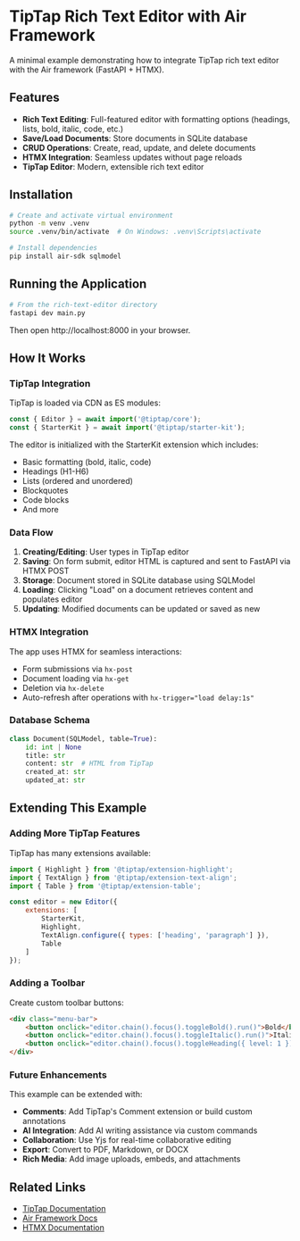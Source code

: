 # TipTap Rich Text Editor with Air Framework

A minimal example demonstrating how to integrate TipTap rich text editor with the Air framework (FastAPI + HTMX).

## Features

- **Rich Text Editing**: Full-featured editor with formatting options (headings, lists, bold, italic, code, etc.)
- **Save/Load Documents**: Store documents in SQLite database
- **CRUD Operations**: Create, read, update, and delete documents
- **HTMX Integration**: Seamless updates without page reloads
- **TipTap Editor**: Modern, extensible rich text editor

## Installation

```bash
# Create and activate virtual environment
python -m venv .venv
source .venv/bin/activate  # On Windows: .venv\Scripts\activate

# Install dependencies
pip install air-sdk sqlmodel
```

## Running the Application

```bash
# From the rich-text-editor directory
fastapi dev main.py
```

Then open http://localhost:8000 in your browser.

## How It Works

### TipTap Integration

TipTap is loaded via CDN as ES modules:

```javascript
const { Editor } = await import('@tiptap/core');
const { StarterKit } = await import('@tiptap/starter-kit');
```

The editor is initialized with the StarterKit extension which includes:
- Basic formatting (bold, italic, code)
- Headings (H1-H6)
- Lists (ordered and unordered)
- Blockquotes
- Code blocks
- And more

### Data Flow

1. **Creating/Editing**: User types in TipTap editor
2. **Saving**: On form submit, editor HTML is captured and sent to FastAPI via HTMX POST
3. **Storage**: Document stored in SQLite database using SQLModel
4. **Loading**: Clicking "Load" on a document retrieves content and populates editor
5. **Updating**: Modified documents can be updated or saved as new

### HTMX Integration

The app uses HTMX for seamless interactions:
- Form submissions via `hx-post`
- Document loading via `hx-get`
- Deletion via `hx-delete`
- Auto-refresh after operations with `hx-trigger="load delay:1s"`

### Database Schema

```python
class Document(SQLModel, table=True):
    id: int | None
    title: str
    content: str  # HTML from TipTap
    created_at: str
    updated_at: str
```

## Extending This Example

### Adding More TipTap Features

TipTap has many extensions available:

```javascript
import { Highlight } from '@tiptap/extension-highlight';
import { TextAlign } from '@tiptap/extension-text-align';
import { Table } from '@tiptap/extension-table';

const editor = new Editor({
    extensions: [
        StarterKit,
        Highlight,
        TextAlign.configure({ types: ['heading', 'paragraph'] }),
        Table
    ]
});
```

### Adding a Toolbar

Create custom toolbar buttons:

```html
<div class="menu-bar">
    <button onclick="editor.chain().focus().toggleBold().run()">Bold</button>
    <button onclick="editor.chain().focus().toggleItalic().run()">Italic</button>
    <button onclick="editor.chain().focus().toggleHeading({ level: 1 }).run()">H1</button>
</div>
```

### Future Enhancements

This example can be extended with:
- **Comments**: Add TipTap's Comment extension or build custom annotations
- **AI Integration**: Add AI writing assistance via custom commands
- **Collaboration**: Use Yjs for real-time collaborative editing
- **Export**: Convert to PDF, Markdown, or DOCX
- **Rich Media**: Add image uploads, embeds, and attachments

## Related Links

- [TipTap Documentation](https://tiptap.dev/docs)
- [Air Framework Docs](https://feldroy.github.io/air/)
- [HTMX Documentation](https://htmx.org/docs/)
